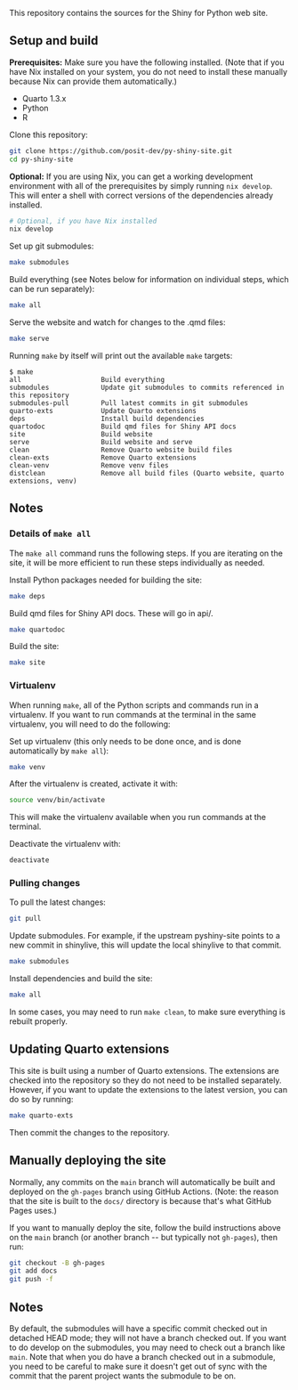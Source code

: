 This repository contains the sources for the Shiny for Python web site.

## Setup and build


**Prerequisites:** Make sure you have the following installed. (Note that if you have Nix installed on your system, you do not need to install these manually because Nix can provide them automatically.)

- Quarto 1.3.x
- Python
- R

Clone this repository:

```bash
git clone https://github.com/posit-dev/py-shiny-site.git
cd py-shiny-site
```

**Optional:** If you are using Nix, you can get a working development environment with all of the prerequisites by simply running `nix develop`. This will enter a shell with correct versions of the dependencies already installed.

```bash
# Optional, if you have Nix installed
nix develop
```

Set up git submodules:

```bash
make submodules
```

Build everything (see Notes below for information on individual steps, which can be run separately):

```bash
make all
```

Serve the website and watch for changes to the .qmd files:

```bash
make serve
```

Running `make` by itself will print out the available `make` targets:

```
$ make
all                    Build everything
submodules             Update git submodules to commits referenced in this repository
submodules-pull        Pull latest commits in git submodules
quarto-exts            Update Quarto extensions
deps                   Install build dependencies
quartodoc              Build qmd files for Shiny API docs
site                   Build website
serve                  Build website and serve
clean                  Remove Quarto website build files
clean-exts             Remove Quarto extensions
clean-venv             Remove venv files
distclean              Remove all build files (Quarto website, quarto extensions, venv)
```


## Notes

### Details of `make all`

The `make all` command runs the following steps. If you are iterating on the site, it will be more efficient to run these steps individually as needed.

Install Python packages needed for building the site:

```bash
make deps
```

Build qmd files for Shiny API docs. These will go in api/.

```bash
make quartodoc
```

Build the site:

```bash
make site
```

### Virtualenv

When running `make`, all of the Python scripts and commands run in a virtualenv. If you want to run commands at the terminal in the same virtualenv, you will need to do the following:

Set up virtualenv (this only needs to be done once, and is done automatically by `make all`):

```bash
make venv
```

After the virtualenv is created, activate it with:

```bash
source venv/bin/activate
```

This will make the virtualenv available when you run commands at the terminal.

Deactivate the virtualenv with:

```bash
deactivate
```

### Pulling changes

To pull the latest changes:

```bash
git pull
```

Update submodules. For example, if the upstream pyshiny-site points to a new commit in shinylive, this will update the local shinylive to that commit.

```bash
make submodules
```

Install dependencies and build the site:

```bash
make all
```

In some cases, you may need to run `make clean`, to make sure everything is rebuilt properly.


## Updating Quarto extensions

This site is built using a number of Quarto extensions. The extensions are checked into the repository so they do not need to be installed separately. However, if you want to update the extensions to the latest version, you can do so by running:

```bash
make quarto-exts
```

Then commit the changes to the repository.


## Manually deploying the site

Normally, any commits on the `main` branch will automatically be built and deployed on the `gh-pages` branch using GitHub Actions. (Note: the reason that the site is built to the `docs/` directory is because that's what GitHub Pages uses.)

If you want to manually deploy the site, follow the build instructions above on the `main` branch (or another branch -- but typically not `gh-pages`), then run:

```bash
git checkout -B gh-pages
git add docs
git push -f
```


## Notes

By default, the submodules will have a specific commit checked out in detached HEAD mode; they will not have a branch checked out. If you want to do develop on the submodules, you may need to check out a branch like `main`. Note that when you do have a branch checked out in a submodule, you need to be careful to make sure it doesn't get out of sync with the commit that the parent project wants the submodule to be on.

